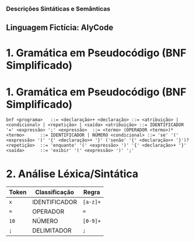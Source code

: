 ### Descrições Sintáticas e Semânticas 

## Linguagem Fictícia: AlyCode

# 1. Gramática em Pseudocódigo (BNF Simplificado)

# 1. Gramática em Pseudocódigo (BNF Simplificado)

``bnf
<programa>   ::= <declaração>+
<declaração> ::= <atribuição> | <condicional> | <repetição> | <saída>
<atribuição> ::= IDENTIFICADOR '=' <expressão> ';'
<expressão>  ::= <termo> (OPERADOR <termo>)*
<termo>      ::= IDENTIFICADOR | NÚMERO
<condicional> ::= 'se' '(' <expressão> ')' '{' <declaração>+ '}' ('senão' '{' <declaração>+ '}')?
<repetição>  ::= 'enquanto' '(' <expressão> ')' '{' <declaração>+ '}'
<saída>      ::= 'exibir' '(' <expressão> ')' ';'``

# 2. Análise Léxica/Sintática

| Token       | Classificação     | Regra        |
|-------------|-------------------|--------------|
| `x`         | IDENTIFICADOR     | `[a-z]+`     |
| `=`         | OPERADOR          | `=`          |
| `10`        | NÚMERO            | `[0-9]+`     |
| `;`         | DELIMITADOR       | `;`          |
